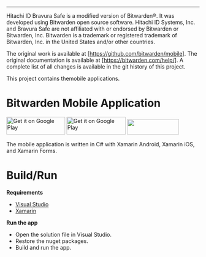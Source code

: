 ----------------------------------------------------------------

Hitachi ID Bravura Safe is a modified version of Bitwarden®. It was developed using Bitwarden open source software. Hitachi ID Systems, Inc. and Bravura Safe are not affiliated with or endorsed by Bitwarden or Bitwarden, Inc. Bitwarden is a trademark or registered trademark of Bitwarden, Inc. in the United States and/or other countries. 

The original work is available at [https://github.com/bitwarden/mobile]. 
The original documentation is available at [https://bitwarden.com/help/].
A complete list of all changes is available in the git history of this project.

This project contains themobile applications.

# Bitwarden Mobile Application

<a href="https://play.google.com/store/apps/details?id=com.x8bit..<replace me>" target="_blank"><img alt="Get it on Google Play" src="https://imgur.com/.<replace me>.png" width="153" height="46"></a> <a href="https://mobileapp.<replace me>/fdroid/" target="_blank"><img alt="Get it on Google Play" src="https://i.imgur.com/HDicnzz.png" width="154" height="46"></a> <a href="https://itunes.apple.com/us/app/.<replace me>/id1137397744?mt=8" target="_blank"><img src="https://imgur.com/.<replace me>.png" width="135" height="40"></a>

The mobile application is written in C# with Xamarin Android, Xamarin iOS, and Xamarin Forms.

# Build/Run

**Requirements**

- [Visual Studio](https://visualstudio.microsoft.com/)
- [Xamarin](https://docs.microsoft.com/en-us/xamarin/get-started/installation/?pivots=windows)

**Run the app**

- Open the solution file in Visual Studio.
- Restore the nuget packages.
- Build and run the app.

